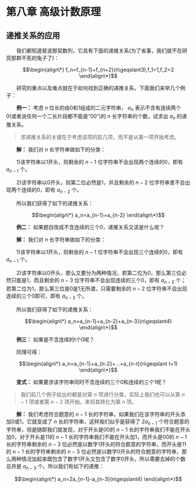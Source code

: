 # 第八章 高级计数原理

## 递推关系的应用

&emsp;&emsp;我们都知道斐波那契数列，它具有下面的递推关系(为了省事，我们就不在研究那群不死的兔子了)：

$$\begin{align\*}
f_n=f_{n-1}+f_{n+2}(n\geqslant3),f_1=1,f_2=2
\end{align\*}$$

&emsp;&emsp;研究的重点以及难点就在于如何找到正确的递推关系，下面我们来举几个例子：

&emsp;&emsp;**例一：** 考虑 $n$ 位长的由0和1组成的二元字符串， $a_n$ 表示不含有连续两个0(或者说任何一个二长片段都不能是“00”)的 $n$ 长字符串的个数，试求出 $a_n$ 的递推关系。

> 求递推关系的关键在于考虑该项的前几项，而不是从第一项开始考虑。

&emsp;&emsp;**解：** 我们对 $n$ 长字符串做如下的分类：

&emsp;&emsp;1)该字符串以1开头，则剩余的 $n-1$ 位字符串不会出现两个连续的0，即有 $a_{n-1}$ 个。

&emsp;&emsp;2)该字符串以0开头，则第二位必然是1，并且剩余的 $n-2$ 位字符串里不会出现两个连续的0，即有 $a_{n-2}$  个。

&emsp;&emsp;所以我们获得了如下的递推关系：

$$\begin{align\*}
a_n=a_{n-1}+a_{n-2}
\end{align\*}$$

&emsp;&emsp;**例二：** 如果题目改成不含连续的三个0，递推关系又该是什么呢？

&emsp;&emsp;**解：** 我们对 $n$ 长字符串做如下的分类：

&emsp;&emsp;1)该字符串以1开头，则剩余的 $n-1$ 位字符串不会出现三个连续的0，即有 $a_{n-1}$ 个。

&emsp;&emsp;2)该字符串以0开头，那么又要分为两种情况，若第二位为0，那么第三位必然只能是1，而且剩余的 $n-3$ 位字符串不会出现连续的三个0，即有 $a_{n-2}$ 个；若第二位为1，那么第三位是0是1无所谓，只需要剩余的 $n-2$ 位字符串不会出现连续的三个0即可，即有 $a_{n-3}$ 个。

&emsp;&emsp;所以我们获得了如下的递推关系：

$$\begin{align\*}
a_n=a_{n-1}+a_{n-2}+a_{n-3}(n\geqslant4)
\end{align\*}$$

&emsp;&emsp;**例三：** 如果是不含连续的t个0呢？

&emsp;&emsp;同理可得：

$$\begin{align\*}
a_n=a_{n-1}+a_{n-2}+...+a_{n-t}(n\geqslant t+1)
\end{align\*}$$

&emsp;&emsp;**变式：** 如果要求该字符串同时不含连续的三个0和连续的三个1呢？

> 我们前几个例子给出的都是对第 $n$ 项进行分类，实际上我们也可以从第 $n-1$ 项或者第 $n-2$ 项开始，来将其转化为第 $n$ 项。

&emsp;&emsp;**解：** 我们考虑符合题意的 $n-1$ 长的字符串，如果我们在该字符串的开头添加0或1，它就变成了 $n$ 长的字符串，这样我们似乎是获得了 $2a_{n-1}$ 个符合题意的字符串，但是随即我们就发现，对于开头是00的 $n-1$ 长的字符串我们不能在开头加0，对于开头是11的 $n-1$ 长的字符串我们不能在开头加1，而开头是00的 $n-1$ 长的字符串剩余的 $n-3$ 位必然是以数字1开头的符合题意的字符串，而开头是11的 $n-1$ 长的字符串剩余的 $n-3$ 位必然是以数字0开头的符合题意的字符串，那么两种情况加起来既包含了数字1开头又包含了数字0开头，所以需要去掉的个数总共是 $a_{n-3}$ 个。所以我们有如下的递推：

$$\begin{align\*}
a_n=2a_{n-1}-a_{n-3}(n\geqslant4)
\end{align\*}$$

